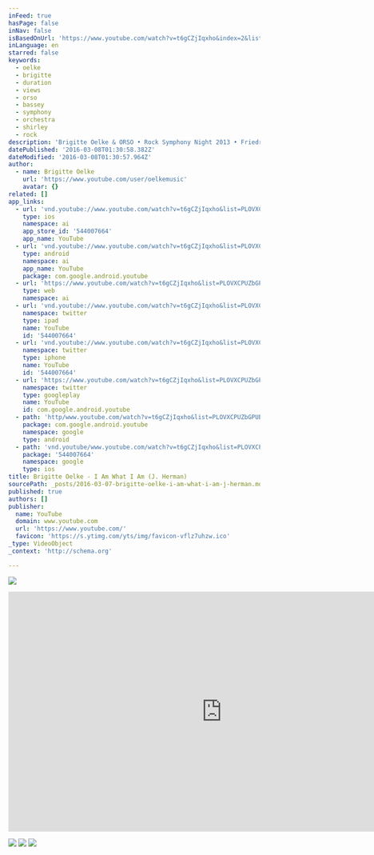 ```yaml
---
inFeed: true
hasPage: false
inNav: false
isBasedOnUrl: 'https://www.youtube.com/watch?v=t6gCZjIqxho&index=2&list=PLOVXCPUZbGPUBv9bGt_ZyyHPg9Jb_2gSV'
inLanguage: en
starred: false
keywords:
  - oelke
  - brigitte
  - duration
  - views
  - orso
  - bassey
  - symphony
  - orchestra
  - shirley
  - rock
description: 'Brigitte Oelke & ORSO • Rock Symphony Night 2013 • Friedrichstadt Palast Berlin • Music & Lyrics by Jerry Herman'
datePublished: '2016-03-08T01:30:58.382Z'
dateModified: '2016-03-08T01:30:57.964Z'
author:
  - name: Brigitte Oelke
    url: 'https://www.youtube.com/user/oelkemusic'
    avatar: {}
related: []
app_links:
  - url: 'vnd.youtube://www.youtube.com/watch?v=t6gCZjIqxho&list=PLOVXCPUZbGPUBv9bGt_ZyyHPg9Jb_2gSV&index=2&feature=applinks'
    type: ios
    namespace: ai
    app_store_id: '544007664'
    app_name: YouTube
  - url: 'vnd.youtube://www.youtube.com/watch?v=t6gCZjIqxho&list=PLOVXCPUZbGPUBv9bGt_ZyyHPg9Jb_2gSV&index=2&feature=applinks'
    type: android
    namespace: ai
    app_name: YouTube
    package: com.google.android.youtube
  - url: 'https://www.youtube.com/watch?v=t6gCZjIqxho&list=PLOVXCPUZbGPUBv9bGt_ZyyHPg9Jb_2gSV&index=2&feature=applinks'
    type: web
    namespace: ai
  - url: 'vnd.youtube://www.youtube.com/watch?v=t6gCZjIqxho&list=PLOVXCPUZbGPUBv9bGt_ZyyHPg9Jb_2gSV&index=2&feature=applinks'
    namespace: twitter
    type: ipad
    name: YouTube
    id: '544007664'
  - url: 'vnd.youtube://www.youtube.com/watch?v=t6gCZjIqxho&list=PLOVXCPUZbGPUBv9bGt_ZyyHPg9Jb_2gSV&index=2&feature=applinks'
    namespace: twitter
    type: iphone
    name: YouTube
    id: '544007664'
  - url: 'https://www.youtube.com/watch?v=t6gCZjIqxho&list=PLOVXCPUZbGPUBv9bGt_ZyyHPg9Jb_2gSV&index=2'
    namespace: twitter
    type: googleplay
    name: YouTube
    id: com.google.android.youtube
  - path: 'http/www.youtube.com/watch?v=t6gCZjIqxho&list=PLOVXCPUZbGPUBv9bGt_ZyyHPg9Jb_2gSV&index=2'
    package: com.google.android.youtube
    namespace: google
    type: android
  - path: 'vnd.youtube/www.youtube.com/watch?v=t6gCZjIqxho&list=PLOVXCPUZbGPUBv9bGt_ZyyHPg9Jb_2gSV&index=2'
    package: '544007664'
    namespace: google
    type: ios
title: Brigitte Oelke - I Am What I Am (J. Herman)
sourcePath: _posts/2016-03-07-brigitte-oelke-i-am-what-i-am-j-herman.md
published: true
authors: []
publisher:
  name: YouTube
  domain: www.youtube.com
  url: 'https://www.youtube.com/'
  favicon: 'https://s.ytimg.com/yts/img/favicon-vflz7uhzw.ico'
_type: VideoObject
_context: 'http://schema.org'

---
```

![](https://the-grid-user-content.s3-us-west-2.amazonaws.com/7a1216c4-91d5-4c2a-9673-4e95fcae01b9.jpg)

<iframe src="https://cdn.embedly.com/widgets/media.html?src=https%3A%2F%2Fwww.youtube.com%2Fembed%2Fvideoseries%3Flist%3DPLOVXCPUZbGPUBv9bGt_ZyyHPg9Jb_2gSV&amp;url=https%3A%2F%2Fwww.youtube.com%2Fwatch%3Fv%3Dt6gCZjIqxho%26index%3D2%26list%3DPLOVXCPUZbGPUBv9bGt_ZyyHPg9Jb_2gSV&amp;image=https%3A%2F%2Fi.ytimg.com%2Fvi%2Ft6gCZjIqxho%2Fhqdefault.jpg&amp;key=b7d04c9b404c499eba89ee7072e1c4f7&amp;type=text%2Fhtml&amp;schema=youtube" width="854" height="480" scrolling="no" frameborder="0" allowfullscreen="allowfullscreen" style=""></iframe>

![](https://the-grid-user-content.s3-us-west-2.amazonaws.com/3b58dc9b-8c1e-4258-aa96-2b3ba4c9ddf2.jpg)
![](https://the-grid-user-content.s3-us-west-2.amazonaws.com/b35af742-3e0e-4b8f-ab39-ddd56f7c57ea.jpg)
![](https://s3-us-west-2.amazonaws.com/the-grid-img/p/e03de591dc15f4572493efbe9af956c8f880137c.jpg)